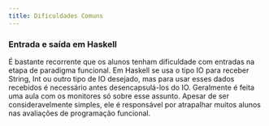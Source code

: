 ```yaml
---
title: Dificuldades Comuns
---
```


### Entrada e saída em Haskell
 
É bastante recorrente que os alunos tenham dificuldade com entradas na etapa de paradigma funcional. Em Haskell se usa o tipo IO para receber String, Int ou outro tipo de IO desejado, mas para usar esses dados recebidos é necessário antes desencapsulá-los do IO. Geralmente é feita uma aula com os monitores só sobre esse assunto. Apesar de ser consideravelmente simples, ele é responsável por atrapalhar muitos alunos nas avaliações de programação funcional.
